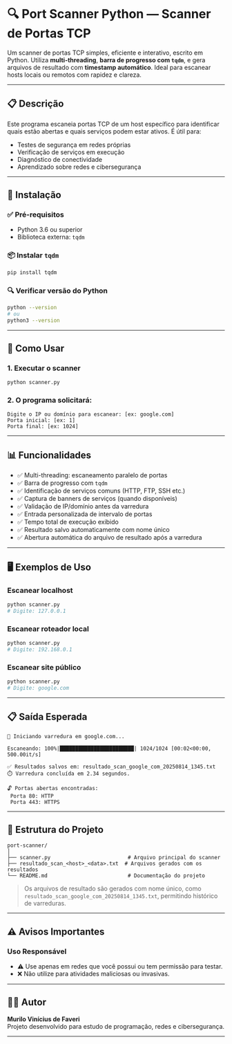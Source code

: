# 🔍 Port Scanner Python — Scanner de Portas TCP

Um scanner de portas TCP simples, eficiente e interativo, escrito em Python. Utiliza **multi-threading**, **barra de progresso com `tqdm`**, e gera arquivos de resultado com **timestamp automático**. Ideal para escanear hosts locais ou remotos com rapidez e clareza.

---

## 📋 Descrição

Este programa escaneia portas TCP de um host específico para identificar quais estão abertas e quais serviços podem estar ativos. É útil para:

- Testes de segurança em redes próprias  
- Verificação de serviços em execução  
- Diagnóstico de conectividade  
- Aprendizado sobre redes e cibersegurança

---

## 🚀 Instalação

### ✅ Pré-requisitos

- Python 3.6 ou superior  
- Biblioteca externa: `tqdm`

### 📦 Instalar `tqdm`

```bash
pip install tqdm
```

### 🔍 Verificar versão do Python

```bash
python --version
# ou
python3 --version
```

---

## 🎯 Como Usar

### 1. Executar o scanner

```bash
python scanner.py
```

### 2. O programa solicitará:

```text
Digite o IP ou domínio para escanear: [ex: google.com]
Porta inicial: [ex: 1]
Porta final: [ex: 1024]
```

---

## 📊 Funcionalidades

- ✅ Multi-threading: escaneamento paralelo de portas  
- ✅ Barra de progresso com `tqdm`  
- ✅ Identificação de serviços comuns (HTTP, FTP, SSH etc.)  
- ✅ Captura de banners de serviços (quando disponíveis)  
- ✅ Validação de IP/domínio antes da varredura  
- ✅ Entrada personalizada de intervalo de portas  
- ✅ Tempo total de execução exibido  
- ✅ Resultado salvo automaticamente com nome único  
- ✅ Abertura automática do arquivo de resultado após a varredura

---

## 🖥️ Exemplos de Uso

### Escanear localhost

```bash
python scanner.py
# Digite: 127.0.0.1
```

### Escanear roteador local

```bash
python scanner.py
# Digite: 192.168.0.1
```

### Escanear site público

```bash
python scanner.py
# Digite: google.com
```

---

## 📋 Saída Esperada

```text
🚀 Iniciando varredura em google.com...

Escaneando: 100%|████████████████████████| 1024/1024 [00:02<00:00, 500.00it/s]

✅ Resultados salvos em: resultado_scan_google_com_20250814_1345.txt
⏱️ Varredura concluída em 2.34 segundos.

🔓 Portas abertas encontradas:
 Porta 80: HTTP
 Porta 443: HTTPS
```

---

## 📁 Estrutura do Projeto

```
port-scanner/
│
├── scanner.py                         # Arquivo principal do scanner
├── resultado_scan_<host>_<data>.txt  # Arquivos gerados com os resultados
└── README.md                          # Documentação do projeto
```

> Os arquivos de resultado são gerados com nome único, como `resultado_scan_google_com_20250814_1345.txt`, permitindo histórico de varreduras.

---

## ⚠️ Avisos Importantes

### Uso Responsável

- ⚠️ Use apenas em redes que você possui ou tem permissão para testar.  
- ❌ Não utilize para atividades maliciosas ou invasivas.

---

## 👨‍💻 Autor

**Murilo Vinícius de Faveri**  
Projeto desenvolvido para estudo de programação, redes e cibersegurança.

---

